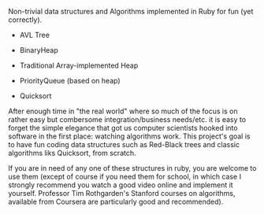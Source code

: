 Non-trivial data structures and Algorithms implemented in Ruby for fun (yet correctly).

 - AVL Tree
 - BinaryHeap
 - Traditional Array-implemented Heap
 - PriorityQueue (based on heap)

 - Quicksort
 

After enough time in "the real world" where so much of the focus is on rather easy but combersome integration/business needs/etc. it is easy to forget the simple elegance that got us computer scientists hooked into software in the first place: watching algorithms work. This project's goal is to have fun coding data structures such as Red-Black trees and classic algorithms liks Quicksort, from scratch. 

If you are in need of any one of these structures in ruby, you are welcome to use them (except of course if you need them for school, in which case I strongly recommend you watch a good video online and implement it yourself. Professor Tim Rothgarden's Stanford courses on algorithms, available from Coursera are particularly good and recommended).



